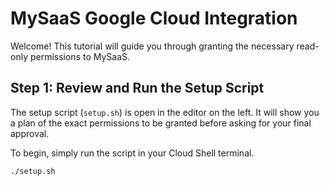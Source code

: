 # MySaaS Google Cloud Integration

Welcome! This tutorial will guide you through granting the necessary read-only permissions to MySaaS.

## Step 1: Review and Run the Setup Script

The setup script (`setup.sh`) is open in the editor on the left. It will show you a plan of the exact permissions to be granted before asking for your final approval.

To begin, simply run the script in your Cloud Shell terminal.

```bash
./setup.sh